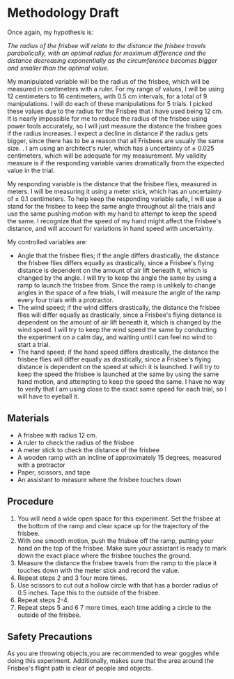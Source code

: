 # Methodology Draft

Once again, my hypothesis is: 

*The radius of the frisbee will relate to the distance the frisbee travels parabolically, with an optimal radius for maximum difference and the distance decreasing exponentially as the circumference becomes bigger and smaller than the optimal value.*

My manipulated variable will be the radius of the frisbee, which will be measured in centimeters with a ruler. For my range of values, I will be using 12 centimeters to 16 centimeters, with 0.5 cm intervals, for a total of 9 manipulations. I will do each of these manipulations for 5 trials. I picked these values due to the radius for the Frisbee that I have used being 12 cm. It is nearly impossible for me to reduce the radius of the frisbee using power tools accurately, so I will just measure the distance the frisbee goes if the radius increases. I expect a decline in distance if the radius gets bigger, since there has to be a reason that all Frisbees are usually the same size. . I am using an architect's ruler, which has a uncertainty of $\pm \ 0.025$ centimeters, which will be adequate for my measurement. My validity measure is if the responding variable varies dramatically from the expected value in the trial. 

My responding variable is the distance that the frisbee flies, measured in meters. I will be measuring it using a meter stick, which has an uncertainty of $\pm \ 0.1$ centimeters. To help keep the responding variable safe, I will use a stand for the frisbee to keep the same angle throughout all the trials and use the same pushing motion with my hand to attempt to keep the speed the same. I recognize that the speed of my hand might affect the Frisbee's distance, and will account for variations in hand speed with uncertainty. 

My controlled variables are: 

* Angle that the frisbee flies; if the angle differs drastically, the distance the frisbee flies differs equally as drastically, since a Frisbee's flying distance is dependent on the amount of air lift beneath it, which is changed by the angle. I will try to keep the angle the same by using a ramp to launch the frisbee from. Since the ramp is unlikely to change angles in the space of a few trials, I will measure the angle of the ramp every four trials with a protractor. 
* The wind speed; if the wind differs drastically, the distance the frisbee flies will differ equally as drastically, since a Frisbee's flying distance is dependent on the amount of air lift beneath it, which is changed by the wind speed. I will try to keep the wind speed the same by conducting the experiment on a calm day, and waiting until I can feel no wind to start a trial. 
* The hand speed; if the hand speed differs drastically, the distance the frisbee flies will differ equally as drastically, since a Frisbee's flying distance is dependent on the speed at which it is launched. I will try to keep the speed the frisbee is launched at the same by using the same hand motion, and attempting to keep the speed the same. I have no way to verify that I am using close to the exact same speed for each trial, so I will have to eyeball it. 

## Materials

* A frisbee with radius 12 cm. 
* A ruler to check the radius of the frisbee
* A meter stick to check the distance of the frisbee
* A wooden ramp with an incline of approximately 15 degrees, measured with a protractor
* Paper, scissors, and tape
* An assistant to measure where the frisbee touches down

## Procedure

1. You will need a wide open space for this experiment. Set the frisbee at the bottom of the ramp and clear space up for the trajectory of the frisbee. 
2. With one smooth motion, push the frisbee off the ramp, putting your hand on the top of the frisbee. Make sure your assistant is ready to mark down the exact place where the frisbee touches the ground. 
3. Measure the distance the frisbee travels from the ramp to the place it touches down with the meter stick and record the value. 
4. Repeat steps 2 and 3 four more times. 
5. Use scissors to cut out a hollow circle with that has a border radius of 0.5 inches. Tape this to the outside of the frisbee. 
6. Repeat steps 2-4. 
7. Repeat steps 5 and 6 7 more times, each time adding a circle to the outside of the frisbee. 

## Safety Precautions

As you are throwing objects,you are recommended to wear goggles while doing this experiment. Additionally, makes sure that the area around the Frisbee's flight path is clear of people and objects. 







